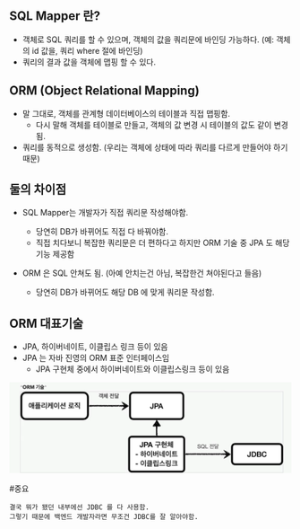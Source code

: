 ## SQL Mapper 란?
- 객체로 SQL 쿼리를 할 수 있으며, 객체의 값을 쿼리문에 바인딩 가능하다. (예: 객체의 id 값을, 쿼리 where 절에 바인딩)
- 쿼리의 결과 값을 객체에 맵핑 할 수 있다.

## ORM (Object Relational Mapping)
- 말 그대로, 객체를 관계형 데이터베이스의 테이블과 직접 맵핑함.
    - 다시 말해 객체를 테이블로 만들고, 객체의 값 변경 시 테이블의 값도 같이 변경 됨.
- 쿼리를 동적으로 생성함. (우리는 객체에 상태에 따라 쿼리를 다르게 만들어야 하기 때문)

## 둘의 차이점
- SQL Mapper는 개발자가 직접 쿼리문 작성해야함.
    - 당연히 DB가 바뀌어도 직접 다 바꿔야함.
    - 직접 치다보니 복잡한 쿼리문은 더 편하다고 하지만 ORM 기술 중 JPA 도 해당 기능 제공함

- ORM 은 SQL 안쳐도 됨. (아예 안치는건 아님, 복잡한건 쳐야된다고 들음)
    - 당연히 DB가 바뀌어도 해당 DB 에 맞게 쿼리문 작성함.

## ORM 대표기술
- JPA, 하이버네이트, 이클립스 링크 등이 있음
- JPA 는 자바 진영의 ORM 표준 인터페이스임
    - JPA 구현체 중에서 하이버네이트와 이클립스링크 등이 있음

![사진1](/Images/SQLMapper_ORM_1.png)

#중요
```
결국 뭐가 됐던 내부에선 JDBC 를 다 사용함.
그렇기 때문에 백엔드 개발자라면 무조건 JDBC를 잘 알아야함.
```